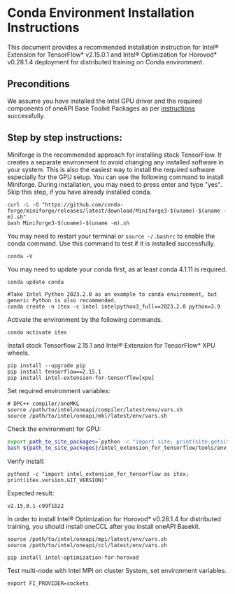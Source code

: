 # Conda Environment Installation Instructions

This document provides a recommended installation instruction for Intel® Extension for TensorFlow* v2.15.0.1 and Intel® Optimization for Horovod* v0.28.1.4 deployment for distributed training on Conda environment.

## Preconditions
We assume you have installed the Intel GPU driver and the required components of oneAPI Base Toolkit Packages as per [instructions](../install_for_xpu.md#install_oneapi_base_toolkit_packages) successfully.


## Step by step instructions:

Miniforge is the recommended approach for installing stock TensorFlow. It creates a separate environment to avoid changing any installed software in your system. This is also the easiest way to install the required software especially for the GPU setup.
You can use the following command to install Miniforge. During installation, you may need to press enter and type "yes". Skip this step, if you have already installed conda.

```
curl -L -O "https://github.com/conda-forge/miniforge/releases/latest/download/Miniforge3-$(uname)-$(uname -m).sh"
bash Miniforge3-$(uname)-$(uname -m).sh
```

You may need to restart your terminal or `source ~/.bashrc` to enable the conda command. Use this command to test if it is installed successfully.
```
conda -V
```
You may need to update your conda first, as at least conda 4.1.11 is required.
```
conda update conda

#Take Intel Python 2023.2.0 as an example to conda environment, but generic Python is also recommended.
conda create -n itex -c intel intelpython3_full==2023.2.0 python=3.9
```

Activate the environment by the following commands.
```
conda activate itex
```
Install stock Tensorflow 2.15.1 and Intel® Extension for TensorFlow* XPU wheels.
```
pip install --upgrade pip
pip install tensorflow==2.15.1
pip install intel-extension-for-tensorflow[xpu]
```

Set required environment variables:

```
# DPC++ compiler/oneMKL
source /path/to/intel/oneapi/compiler/latest/env/vars.sh
source /path/to/intel/oneapi/mkl/latest/env/vars.sh
```

Check the environment for GPU:
```bash
export path_to_site_packages=`python -c "import site; print(site.getsitepackages()[0])"`
bash ${path_to_site_packages}/intel_extension_for_tensorflow/tools/env_check.sh
```
Verify install:
```
python3 -c "import intel_extension_for_tensorflow as itex; print(itex.version.GIT_VERSION)"
```
Expected result:
```
v2.15.0.1-c99f1b22
```

In order to install Intel® Optimization for Horovod* v0.28.1.4 for distributed training, you should install oneCCL after you install oneAPI Basekit.

```
source /path/to/intel/oneapi/mpi/latest/env/vars.sh
source /path/to/intel/oneapi/ccl/latest/env/vars.sh

pip install intel-optimization-for-horovod
```

Test multi-node with Intel MPI on cluster System, set environment variables.
```
export FI_PROVIDER=sockets
```
